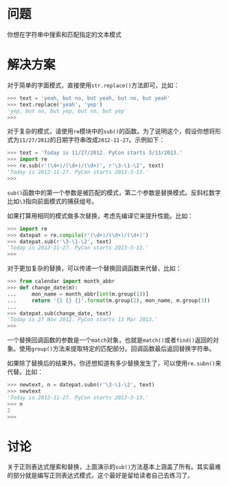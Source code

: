 # 问题

你想在字符串中搜索和匹配指定的文本模式  

# 解决方案

对于简单的字面模式，直接使用`str.replace()`方法即可，比如：

```python
>>> text = 'yeah, but no, but yeah, but no, but yeah'
>>> text.replace('yeah', 'yep')
'yep, but no, but yep, but no, but yep'
>>>
```

对于复杂的模式，请使用`re`模块中的`sub()`的函数。为了说明这个，假设你想将形式为`11/27/2012`的日期字符串改成`2012-11-27`。示例如下：

```python
>>> text = 'Today is 11/27/2012. PyCon starts 3/13/2013.'
>>> import re
>>> re.sub(r'(\d+)/(\d+)/(\d+)', r'\3-\1-\2', text)
'Today is 2012-11-27. PyCon starts 2013-3-13.'
>>>
```

`sub()`函数中的第一个参数是被匹配的模式，第二个参数是替换模式。反斜杠数字比如`\3`指向前面模式的捕获组号。

如果打算用相同的模式做多次替换，考虑先编译它来提升性能。比如：

```python
>>> import re
>>> datepat = re.compile(r'(\d+)/(\d+)/(\d+)')
>>> datepat.sub(r'\3-\1-\2', text)
'Today is 2012-11-27. PyCon starts 2013-3-13.'
>>>
```

对于更加复杂的替换，可以传递一个替换回调函数来代替，比如：

```python
>>> from calendar import month_abbr
>>> def change_date(m):
...     mon_name = month_abbr[int(m.group(1))]
...     return '{} {} {}'.format(m.group(2), mon_name, m.group(3))
...
>>> datepat.sub(change_date, text)
'Today is 27 Nov 2012. PyCon starts 13 Mar 2013.'
>>>
```

一个替换回调函数的参数是一个`match`对象，也就是`match()`或者`find()`返回的对象。使用`group()`方法来提取特定的匹配部分。回调函数最后返回替换字符串。

如果除了替换后的结果外，你还想知道有多少替换发生了，可以使用`re.subn()`来代替。比如：

```python
>>> newtext, n = datepat.subn(r'\3-\1-\2', text)
>>> newtext
'Today is 2012-11-27. PyCon starts 2013-3-13.'
>>> n
2
>>>
```

# 讨论

关于正则表达式搜索和替换，上面演示的`sub()`方法基本上涵盖了所有。其实最难的部分就是编写正则表达式模式，这个最好是留给读者自己去练习了。